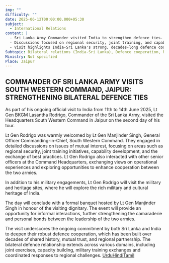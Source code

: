```yaml
---
imp: ""
difficulty: ""
date: 2025-06-12T00:00:00.000+05:30
subject:
  - International Relations
content: |
  - Sri Lanka Army Commander visited India to strengthen defence ties.
  - Discussions focused on regional security, joint training, and capability development.
  - Visit highlights India-Sri Lanka's strong, decades-long defence cooperation.
Subtopic: Bilateral relations (India-Sri Lanka), Defence cooperation, Regional security, Military diplomacy
Ministry: Not specified
Place: Jaipur
---
```


## COMMANDER OF SRI LANKA ARMY VISITS SOUTH WESTERN COMMAND, JAIPUR: STRENGTHENING BILATERAL DEFENCE TIES

As part of his ongoing official visit to India from 11th to 14th June 2025, Lt Gen BKGM Lasantha Rodrigo, Commander of the Sri Lanka Army, visited the Headquarters South Western Command in Jaipur on the second day of his tour.

Lt Gen Rodrigo was warmly welcomed by Lt Gen Manjinder Singh, General Officer Commanding-in-Chief, South Western Command. They engaged in detailed discussions on issues of mutual interest, focusing on areas such as regional security, joint training initiatives, capability development, and the exchange of best practices. Lt Gen Rodrigo also interacted with other senior officers at the Command Headquarters, exchanging views on operational experiences and exploring opportunities to enhance cooperation between the two armies.

In addition to his military engagements, Lt Gen Rodrigo will visit the military and heritage sites, where he will explore the rich military and cultural heritage of India.

The day will conclude with a formal banquet hosted by Lt Gen Manjinder Singh in honour of the visiting dignitary. The event will provide an opportunity for informal interactions, further strengthening the camaraderie and personal bonds between the leadership of the two armies.

The visit underscores the ongoing commitment by both Sri Lanka and India to deepen their robust defence cooperation, which has been built over decades of shared history, mutual trust, and regional partnership. The bilateral defence relationship extends across various domains, including joint exercises, capacity building, military training exchanges and coordinated responses to regional challenges.
[Urdu](https://pib.gov.in/PressReleasePage.aspx?PRID=2136005)[Hindi](https://pib.gov.in/PressReleasePage.aspx?PRID=2135998)[Tamil](https://pib.gov.in/PressReleasePage.aspx?PRID=2136002)